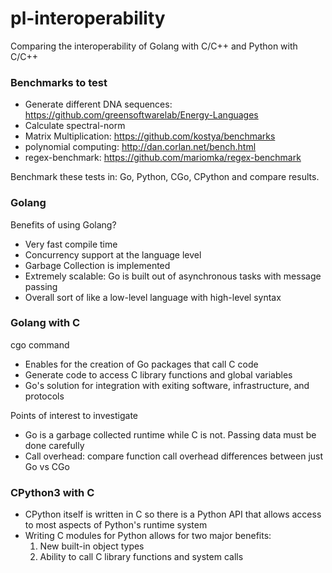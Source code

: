 # pl-interoperability
Comparing the interoperability of Golang with C/C++ and Python with C/C++

### Benchmarks to test
- Generate different DNA sequences: https://github.com/greensoftwarelab/Energy-Languages
- Calculate spectral-norm
- Matrix Multiplication: https://github.com/kostya/benchmarks
- polynomial computing: http://dan.corlan.net/bench.html
- regex-benchmark: https://github.com/mariomka/regex-benchmark

Benchmark these tests in: Go, Python, CGo, CPython and compare results.

### Golang
Benefits of using Golang?
- Very fast compile time
- Concurrency support at the language level
- Garbage Collection is implemented
- Extremely scalable: Go is built out of asynchronous tasks with message passing 
- Overall sort of like a low-level language with high-level syntax 



### Golang with C

cgo command
- Enables for the creation of Go packages that call C code
- Generate code to access C library functions and global variables
- Go's solution for integration with exiting software, infrastructure, and protocols


Points of interest to investigate
- Go is a garbage collected runtime while C is not. Passing data must be done carefully
- Call overhead: compare function call overhead differences between just Go vs CGo



### CPython3 with C
- CPython itself is written in C so there is a Python API that allows access to most aspects of Python's runtime system
- Writing C modules for Python allows for two major benefits:
  1. New built-in object types
  2. Ability to call C library functions and system calls
